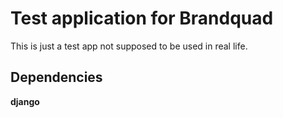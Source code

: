 # Test application for Brandquad

This is just a test app not supposed to be used in real life.

## Dependencies

**django**